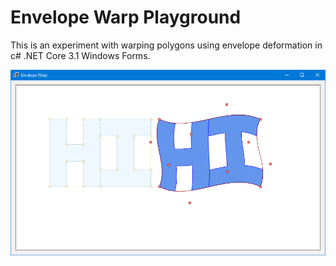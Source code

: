 # Envelope Warp Playground

This is an experiment with warping polygons using envelope deformation in c# .NET Core 3.1 Windows Forms.

![Screenshot](Screenshot.png)

